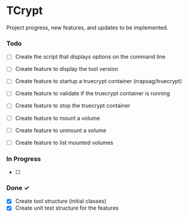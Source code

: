 # TCrypt

Project progress, new features, and updates to be implemented.

### Todo

- [ ] Create the script that displays options on the command line
- [ ] Create feature to display the tool version
- [ ] Create feature to startup a truecrypt container (rrapsag/truecrypt)
- [ ] Create feature to validate if the truecrypt container is running
- [ ] Create feature to stop the truecrypt container
- [ ] Create feature to mount a volume
- [ ] Create feature to unmount a volume
- [ ] Create feature to list mounted volumes


### In Progress

- [ ] 

### Done ✓

- [x] Create tool structure (initial classes)
- [x] Create unit test structure for the features
